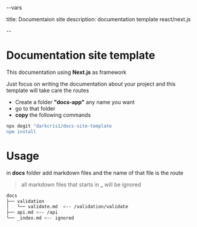 --vars

title: Documentaion site
description: documentation template react/next.js

--

# Documentation site template

This documentation using **Next.js** as framework

Just focus on writing the documentation about your project and this template will take care the routes

- Create a folder **"docs-app"** any name you want
- go to that folder
- **copy** the following commands

```bash
npx degit "darkcris1/docs-site-template
npm install
```

# Usage

in **docs** folder add markdown files and the name of that file is the route

> all markdown files that starts in **\_** will be ignored

```bash
docs
├── validation
│   └── validate.md  <-- /validation/validate
├── api.md <-- /api
└── _index.md <-- ignored
```
